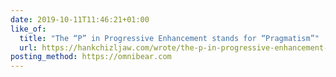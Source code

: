 ```yaml
---
date: 2019-10-11T11:46:21+01:00
like_of:
  title: "The “P” in Progressive Enhancement stands for “Pragmatism”"
  url: https://hankchizljaw.com/wrote/the-p-in-progressive-enhancement-stands-for-pragmatism/
posting_method: https://omnibear.com
---
```

